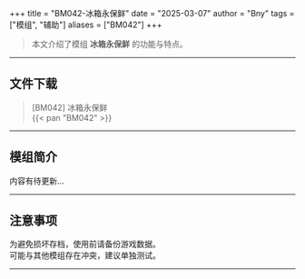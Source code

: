 +++
title = "BM042-冰箱永保鲜"
date = "2025-03-07"
author = "Bny"
tags = ["模组", "辅助"]
aliases = ["BM042"]
+++

> 本文介绍了模组 **冰箱永保鲜** 的功能与特点。

---

## 文件下载

> [BM042] 冰箱永保鲜  
{{< pan "BM042" >}}  

---

## 模组简介

>  
内容有待更新...  

---

## 注意事项

>  
为避免损坏存档，使用前请备份游戏数据。  
可能与其他模组存在冲突，建议单独测试。  

---

